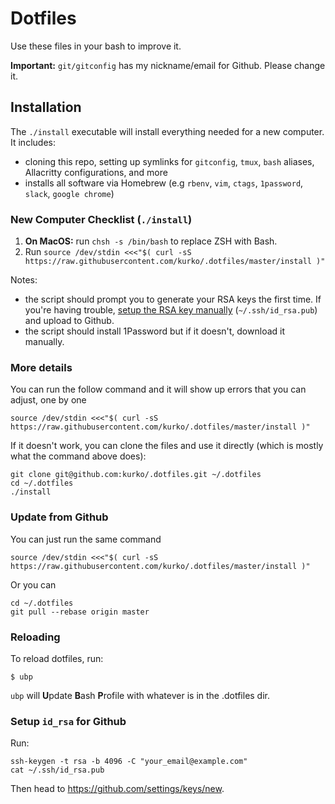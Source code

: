 # Dotfiles

Use these files in your bash to improve it.

**Important:** `git/gitconfig` has my nickname/email for Github. Please change
it.

## Installation

The `./install` executable will install everything needed for a new computer. It
includes:

* cloning this repo, setting up symlinks for `gitconfig`, `tmux`, `bash`
aliases, Allacritty configurations, and more
* installs all software via Homebrew (e.g `rbenv`, `vim`, `ctags`, `1password`,
`slack`, `google chrome`)

### New Computer Checklist (`./install`)

1. **On MacOS:** run `chsh -s /bin/bash` to replace ZSH with Bash.
1. Run `source /dev/stdin <<<"$( curl -sS https://raw.githubusercontent.com/kurko/.dotfiles/master/install )"`

Notes:

* the script should prompt you to generate your RSA keys the first time.  If
you're having trouble, [setup the RSA key manually](#setup-id_rsa-for-github)
(`~/.ssh/id_rsa.pub`) and upload to Github.
* the script should install 1Password but if it doesn't, download it manually.

### More details

You can run the follow command and it will show up errors that you can adjust, one by one

    source /dev/stdin <<<"$( curl -sS https://raw.githubusercontent.com/kurko/.dotfiles/master/install )"

If it doesn't work, you can clone the files and use it directly (which is mostly what the command
above does):

```
git clone git@github.com:kurko/.dotfiles.git ~/.dotfiles
cd ~/.dotfiles
./install
```

### Update from Github

You can just run the same command

`source /dev/stdin <<<"$( curl -sS https://raw.githubusercontent.com/kurko/.dotfiles/master/install )"`

Or you can

```
cd ~/.dotfiles
git pull --rebase origin master
```

### Reloading

To reload dotfiles, run:

`$ ubp`

`ubp` will **U**pdate **B**ash **P**rofile with whatever is in the .dotfiles
dir.

<a href="#setup-id-rsa"></a>
### Setup `id_rsa` for Github

Run:

    ssh-keygen -t rsa -b 4096 -C "your_email@example.com"
    cat ~/.ssh/id_rsa.pub

Then head to https://github.com/settings/keys/new.

